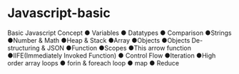 # Javascript-basic
Basic Javascript Concept
● Variables
● Datatypes
● Comparison
●Strings
●Number & Math
●Heap & Stack
●Array
●Objects
●Objects De-structuring & JSON
●Function
●Scopes
●This arrow function
●IIFE(Immediately Invoked Function)
● Control Flow
●Iteration
●High order array loops
● forin & foreach loop
● map
● Reduce 